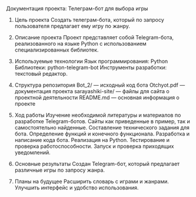 Документация проекта: Телеграм-бот для выбора игры
1. Цель проекта
Создать телеграм-бота, который по запросу пользователя предлагает ему игру по жанру.

2. Описание проекта
Проект представляет собой Telegram-бота, реализованного на языке Python с использованием специализированных библиотек.

3. Используемые технологии
Язык программирования: Python
Библиотеки: python-telegram-bot
Инструменты разработки: текстовый редактор.
4. Структура репозитория
Bot_2/ — исходный код бота
Otchyot.pdf — документация проекта
sarayashiki-site/ — файлы для сайта о проектной деятельности
README.md — основная информация о проекте
5. Ход работы
Изучение необходимой литературы и материалов по разработке Telegram-ботов. Сайты как приведенные в пример, так и самостоятельно найденные.
Составление технического задания для бота. Определение функций и конечного функционала.
Разработка и написание кода бота. Реализация на Python.
Тестирование и проверка работоспособности. Запуск и проверка приходящих уведомлений.
6. Основные результаты
Создан Telegram-бот, который предлагает различные игры по запросу жанра.
7. Планы на будущее
Расширить словарь с играми и жанрами.
Улучшить интерфейс и удобство использования.
